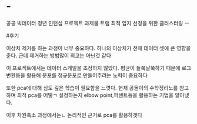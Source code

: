 # -
공공 빅데이터 청년 인턴십 프로젝트 과제물 
트램 최적 입지 선정을 위한 클러스터링
ㅡ


#후기 

이상치 제거를 하는 과정이 너무 중요하다. 하나의 이상치가 전체 데이터 셋에 큰 영향을 준다. 근데 제거하는 방법많이 최고는 아닌것 같다 

이 프로젝트에서는 데이터 스케일을 조정하지 않았다. 평균이 들쭉날쭉하기 때문에 로그변환등을 활용해 분포를 정규분포로 만들어주려는 노력이 중요하다 

또한 pca에 대해 심도 깊은 학습이 필요함을 느꼇다. 현재 공돌이의 수학정리노를 참고하며 최적 pca를 어떻ㄱ 설정하는지 elbow point,퍼센트등을 활용하는 기법을 알아냈다.

이후 차원축소 과정에서는ㄴ 논리적인 근거로 pca를 활용하겟다
